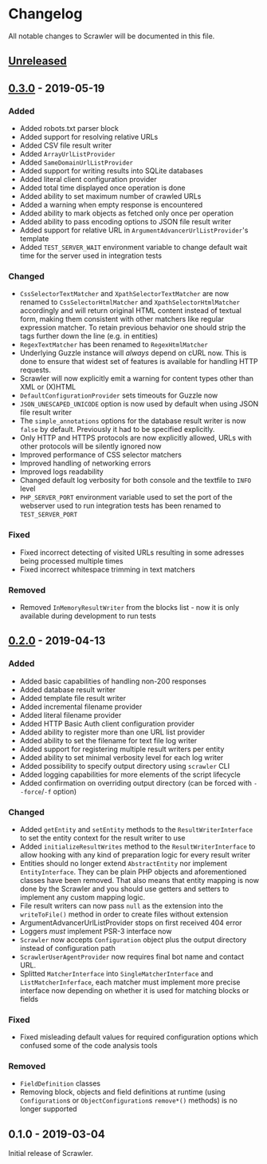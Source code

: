 # Changelog
All notable changes to Scrawler will be documented in this file.

## [Unreleased]

## [0.3.0] - 2019-05-19
### Added
- Added robots.txt parser block
- Added support for resolving relative URLs
- Added CSV file result writer
- Added `ArrayUrlListProvider`
- Added `SameDomainUrlListProvider`
- Added support for writing results into SQLite databases
- Added literal client configuration provider
- Added total time displayed once operation is done
- Added ability to set maximum number of crawled URLs
- Added a warning when empty response is encountered
- Added ability to mark objects as fetched only once per operation
- Added ability to pass encoding options to JSON file result writer
- Added support for relative URL in `ArgumentAdvancerUrlListProvider`'s template
- Added `TEST_SERVER_WAIT` environment variable to change default wait time for
  the server used in integration tests

### Changed
- `CssSelectorTextMatcher` and `XpathSelectorTextMatcher` are now renamed to
  `CssSelectorHtmlMatcher` and `XpathSelectorHtmlMatcher` accordingly and will
  return original HTML content instead of textual form, making them consistent
  with other matchers like regular expression matcher. To retain previous
  behavior one should strip the tags further down the line (e.g. in entities)
- `RegexTextMatcher` has been renamed to `RegexHtmlMatcher`
- Underlying Guzzle instance will _always_ depend on cURL now. This is done to
  ensure that widest set of features is available for handling HTTP requests.
- Scrawler will now explicitly emit a warning for content types other than XML or (X)HTML
- `DefaultConfigurationProvider` sets timeouts for Guzzle now
- `JSON_UNESCAPED_UNICODE` option is now used by default when using JSON file
  result writer
- The `simple_annotations` options for the database result writer is now `false`
  by default. Previously it had to be specified explicitly.
- Only HTTP and HTTPS protocols are now explicitly allowed, URLs with other
  protocols will be silently ignored now
- Improved performance of CSS selector matchers
- Improved handling of networking errors
- Improved logs readability
- Changed default log verbosity for both console and the textfile to `INFO` level
- `PHP_SERVER_PORT` environment variable used to set the port of the webserver
  used to run integration tests has been renamed to `TEST_SERVER_PORT`

### Fixed
- Fixed incorrect detecting of visited URLs resulting in some adresses being
  processed multiple times
- Fixed incorrect whitespace trimming in text matchers

### Removed
- Removed `InMemoryResultWriter` from the blocks list - now it is only available
  during development to run tests

## [0.2.0] - 2019-04-13
### Added
- Added basic capabilities of handling non-200 responses
- Added database result writer
- Added template file result writer
- Added incremental filename provider
- Added literal filename provider
- Added HTTP Basic Auth client configuration provider
- Added ability to register more than one URL list provider
- Added ability to set the filename for text file log writer
- Added support for registering multiple result writers per entity
- Added ability to set minimal verbosity level for each log writer
- Added possibility to specify output directory using `scrawler` CLI
- Added logging capabilities for more elements of the script lifecycle
- Added confirmation on overriding output directory (can be forced with `--force`/`-f` option)

### Changed
- Added `getEntity` and `setEntity` methods to the `ResultWriterInterface` to
  set the entity context for the result writer to use
- Added `initializeResultWrites` method to the `ResultWriterInterface` to allow
  hooking with any kind of preparation logic for every result writer
- Entities should no longer extend `AbstractEntity` nor implement `EntityInterface`.
  They can be plain PHP objects and aforementioned classes have been removed. That
  also means that entity mapping is now done by the Scrawler and you should use
  getters and setters to implement any custom mapping logic.
- File result writers can now pass `null` as the extension into the `writeToFile()`
  method in order to create files without extension
- ArgumentAdvancerUrlListProvider stops on first received 404 error
- Loggers _must_ implement PSR-3 interface now  
- `Scrawler` now accepts `Configuration` object plus the output directory instead
  of configuration path
- `ScrawlerUserAgentProvider` now requires final bot name and contact URL.
- Splitted `MatcherInterface` into `SingleMatcherInterface` and `ListMatcherInferface`,
  each matcher must implement more precise interface now depending on whether it
  is used for matching blocks or fields

### Fixed
- Fixed misleading default values for required configuration options which confused
  some of the code analysis tools

### Removed  
- `FieldDefinition` classes
- Removing block, objects and field definitions at runtime (using `Configuration`s
  or `ObjectConfiguration`s `remove*()` methods) is no longer supported

## 0.1.0 - 2019-03-04
Initial release of Scrawler.

[0.3.0]: https://github.com/Sobak/scrawler/compare/v0.2.0...v0.3.0
[0.2.0]: https://github.com/Sobak/scrawler/compare/v0.1.0...v0.2.0
[Unreleased]: https://github.com/Sobak/scrawler/compare/v0.2.0...develop
